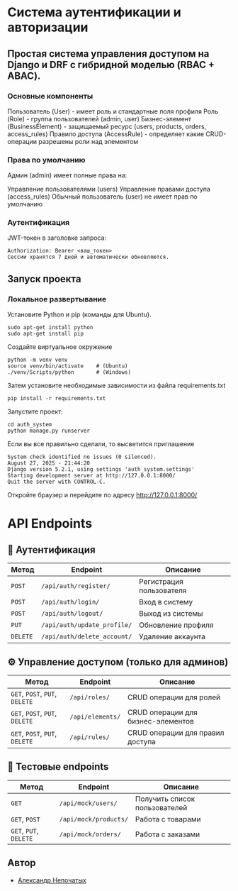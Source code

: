 # Система аутентификации и авторизации
## Простая система управления доступом на Django и DRF с гибридной моделью (RBAC + ABAC).

### Основные компоненты
Пользователь (User) - имеет роль и стандартные поля профиля
Роль (Role) - группа пользователей (admin, user)
Бизнес-элемент (BusinessElement) - защищаемый ресурс (users, products, orders, access_rules)
Правило доступа (AccessRule) - определяет какие CRUD-операции разрешены роли над элементом

### Права по умолчанию
Админ (admin) имеет полные права на:

Управление пользователями (users)
Управление правами доступа (access_rules)
Обычный пользователь (user) не имеет прав по умолчанию

### Аутентификация
JWT-токен в заголовке запроса:
```
Authorization: Bearer <ваш_токен>
Сессии хранятся 7 дней и автоматически обновляются.
```

## Запуск проекта
### Локальное развертывание
Установите Python и pip (команды для Ubuntu).
```
sudo apt-get install python
sudo apt-get install pip
```
Создайте виртуальное окружение
```
python -m venv venv
source venv/bin/activate    # (Ubuntu)
./venv/Scripts/python       # (Windows)
```
Затем установите необходимые зависимости из файла requirements.txt
```
pip install -r requirements.txt
```
Запустите проект:

```
cd auth_system
python manage.py runserver
```
Если вы все правильно сделали, то высветится приглашение
```
System check identified no issues (0 silenced).
August 27, 2025 - 21:44:20
Django version 5.2.1, using settings 'auth_system.settings'
Starting development server at http://127.0.0.1:8000/
Quit the server with CONTROL-C.

```
Откройте браузер и перейдите по адресу http://127.0.0.1:8000/

# API Endpoints

## 🔐 Аутентификация

| Метод | Endpoint | Описание |
|-------|----------|----------|
| `POST` | `/api/auth/register/` | Регистрация пользователя |
| `POST` | `/api/auth/login/` | Вход в систему |
| `POST` | `/api/auth/logout/` | Выход из системы |
| `PUT` | `/api/auth/update_profile/` | Обновление профиля |
| `DELETE` | `/api/auth/delete_account/` | Удаление аккаунта |

## ⚙️ Управление доступом (только для админов)

| Метод | Endpoint | Описание |
|-------|----------|----------|
| `GET`, `POST`, `PUT`, `DELETE` | `/api/roles/` | CRUD операции для ролей |
| `GET`, `POST`, `PUT`, `DELETE` | `/api/elements/` | CRUD операции для бизнес-элементов |
| `GET`, `POST`, `PUT`, `DELETE` | `/api/rules/` | CRUD операции для правил доступа |

## 🧪 Тестовые endpoints

| Метод | Endpoint | Описание |
|-------|----------|----------|
| `GET` | `/api/mock/users/` | Получить список пользователей |
| `GET`, `POST` | `/api/mock/products/` | Работа с товарами |
| `GET`, `PUT`, `DELETE` | `/api/mock/orders/` | Работа с заказами |

## Автор
+ [Александр Непочатых](https://github.com/nepa27)
